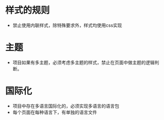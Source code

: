 # 样式的规则

* 禁止使用内联样式，除特殊要求外，样式均使用css实现

# 主题

* 项目如果有多主题，必须考虑多主题的样式，禁止在页面中做主题的逻辑判断。

# 国际化

* 项目中存在多语言国际化的，必须实现多语言的语言包
* 每个页面在每种语言下，有单独的语言文件